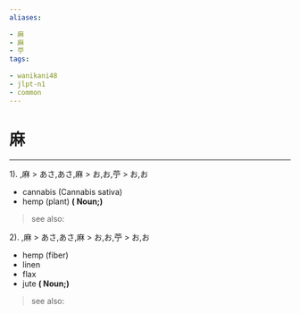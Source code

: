 ```yaml
---
aliases:
    
- 麻
- 麻
- 苧
tags:
    
- wanikani48
- jlpt-n1
- common
---
```


# 麻
---
1).
,麻 > あさ,あさ,麻 > お,お,苧 > お,お

- cannabis (Cannabis sativa)
- hemp (plant)
**( Noun;)**
> see also: 
            
2).
,麻 > あさ,あさ,麻 > お,お,苧 > お,お

- hemp (fiber)
- linen
- flax
- jute
**( Noun;)**
> see also: 
            